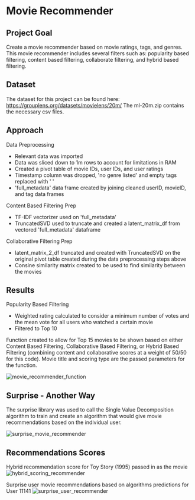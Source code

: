 # Movie Recommender
## Project Goal
Create a movie recommender based on movie ratings, tags, and genres. This movie recommender includes several filters such as: popularity based filtering, content based filtering, collaborate filtering, and hybrid based filtering.
## Dataset
The dataset for this project can be found here: https://grouplens.org/datasets/movielens/20m/
The ml-20m.zip contains the necessary csv files.
## Approach
Data Preprocessing
* Relevant data was imported
* Data was sliced down to 1m rows to account for limitations in RAM
* Created a pivot table of movie IDs, user IDs, and user ratings
* Timestamp column was dropped, 'no genre listed' and empty tags replaced with ' '
* 'full_metadata' data frame created by joining cleaned userID, movieID, and tag data frames

Content Based Filtering Prep
* TF-IDF vectorizer used on 'full_metadata'
* TruncatedSVD used to truncate and created a latent_matrix_df from vectored 'full_metadata' dataframe

Collaborative Filtering Prep
* latent_matrix_2_df truncated and created with TruncatedSVD on the original pivot table created during the data preprocessing steps above
* Consine similarity matrix created to be used to find similarity between the movies
## Results
Popularity Based Filtering
* Weighted rating calculated to consider a minimum number of votes and the mean vote for all users who watched a certain movie
* Filtered to Top 10

Function created to allow for Top 15 movies to be shown based on either Content Based Filtering, Collaborative Based Filtering, or Hybrid Based Filtering (combining content and collaborative scores at a weight of 50/50 for this code). Movie title and scoring type are the passed parameters for the function.

![movie_recommender_function](https://user-images.githubusercontent.com/83191235/154210681-4bb5a2eb-9a0e-42df-8cde-093fdf04b8fc.PNG)

## Surprise - Another Way
The surprise library was used to call the Single Value Decomposition algorithm to train and create an algorithm that would give movie recommendations based on the individual user.

![surprise_movie_recommender](https://user-images.githubusercontent.com/83191235/154211157-2c5f8061-aaf6-4cdf-b20e-c3284a1b801a.PNG)

## Recommendations Scores
Hybrid recommendation score for Toy Story (1995) passed in as the movie 
![hybrid_scoring_recommender](https://user-images.githubusercontent.com/83191235/154212029-62caf660-ae5c-4e19-91d3-5dbf4e3a02be.PNG)

Surprise user movie recommendations based on algorithms predictions for User 11141
![surprise_user_recommender](https://user-images.githubusercontent.com/83191235/154212136-84accbcd-e9c9-4680-9627-093325df5720.PNG)
